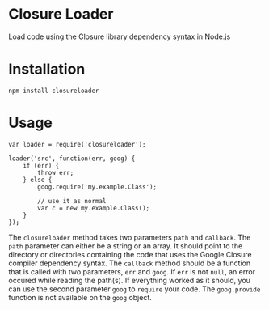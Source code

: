 Closure Loader
==============

Load code using the Closure library dependency syntax in Node.js

Installation
============

    npm install closureloader

Usage
=====

    var loader = require('closureloader');

    loader('src', function(err, goog) {
        if (err) {
            throw err;
        } else {
            goog.require('my.example.Class');

            // use it as normal
            var c = new my.example.Class();
        }
    });

The `closureloader` method takes two parameters `path` and `callback`. The `path` parameter can either be a string or an array. It should point to the directory or directories containing the code that uses the Google Closure compiler dependency syntax. The `callback` method should be a function that is called with two parameters, `err` and `goog`. If `err` is not `null`, an error occured while reading the path(s). If everything worked as it should, you can use the second parameter `goog` to `require` your code. The `goog.provide` function is not available on the `goog` object.
